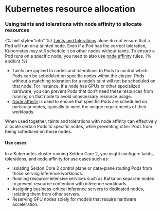 # Kubernetes resource allocation

### Using taints and tolerations with node affinity to allocate resources



{% hint style="info" %}
[Taints and tolerations](https://kubernetes.io/docs/concepts/scheduling-eviction/taint-and-toleration/) alone do not ensure that a Pod will run on a tainted node. Even if a Pod has the correct toleration, Kubernetes may still schedule it on other nodes without taints. To ensure a Pod runs on a specific node, you need to also use [node affinity](https://kubernetes.io/docs/concepts/scheduling-eviction/assign-pod-node/#affinity-and-anti-affinity) rules.
{% endhint %}

* Taints are applied to nodes and tolerations to Pods to control which Pods can be scheduled on specific nodes within the cluster. Pods without a matching toleration for a node’s taint will not be scheduled on that node. For instance, if a node has GPUs or other specialized hardware, you can prevent Pods that don’t need these resources from running on that node to avoid unnecessary resource usage.
* [Node affinity](https://kubernetes.io/docs/concepts/scheduling-eviction/assign-pod-node/#affinity-and-anti-affinity) is used to ensure that specific Pods are scheduled on particular nodes, typically to meet the unique requirements of their workloads.

When used together, taints and tolerations with node affinity can effectively allocate certain Pods to specific nodes, while preventing other Pods from being scheduled on those nodes.

#### Use cases

In a Kubernetes cluster running Seldon Core 2, you might configure taints, tolerations, and node affinity for use cases such as:

* Isolating Seldon Core 2 control plane or data-plane routing Pods from those serving inference workloads.&#x20;
* Running resource-intensive services such as Kafka on separate nodes to prevent resource contention with inference workloads.
* &#x20;Assigning business-critical inference servers to dedicated nodes, isolating them from other servers.
* &#x20;Reserving GPU nodes solely for models that require hardware acceleration.
